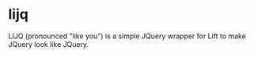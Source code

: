 lijq
====

LIJQ (pronounced "like you") is a simple JQuery wrapper for Lift to make JQuery look like JQuery.
